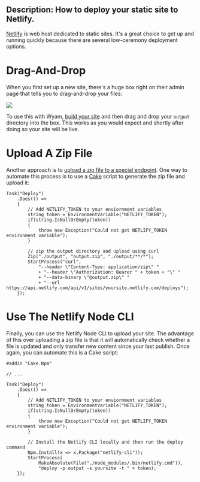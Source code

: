Description: How to deploy your static site to Netlify.
---
[Netlify](https://www.netlify.com) is web host dedicated to static sites. It's a great choice to get up and running quickly because there are several low-ceremony deployment options.

# Drag-And-Drop

When you first set up a new site, there's a huge box right on their admin page that tells you to drag-and-drop your files:

<img src="/assets/img/netlify.png" class="img-responsive"></img>

To use this with Wyam, [build your site](/docs/usage/command-line) and then drag and drop your `output` directory into the box. This works as you would expect and shortly after doing so your site will be live.

# Upload A Zip File

Another approach is to [upload a zip file to a special endpoint](https://www.netlify.com/docs/api/#deploying-to-netlify). One way to automate this process is to use a [Cake](http://cakebuild.net/) script to generate the zip file and upload it:

```
Task("Deploy")
    .Does(() =>
    {
        // Add NETLIFY_TOKEN to your enviornment variables
        string token = EnvironmentVariable("NETLIFY_TOKEN");
        if(string.IsNullOrEmpty(token))
        {
            throw new Exception("Could not get NETLIFY_TOKEN environment variable");
        }

        // zip the output directory and upload using curl
        Zip("./output", "output.zip", "./output/**/*");
        StartProcess("curl", 
            "--header \"Content-Type: application/zip\" "
            + "--header \"Authorization: Bearer " + token + "\" "
            + "--data-binary \"@output.zip\" "
            + "--url https://api.netlify.com/api/v1/sites/yoursite.netlify.com/deploys");
    });
```

# Use The Netlify Node CLI

Finally, you can use the Netlify Node CLI to upload your site. The advantage of this over uploading a zip file is that it will automatically check whether a file is updated and only transfer new content since your last publish. Once again, you can automate this is a Cake script:

```
#addin "Cake.Npm"

// ...

Task("Deploy")
    .Does(() =>
    {
        // Add NETLIFY_TOKEN to your enviornment variables
        string token = EnvironmentVariable("NETLIFY_TOKEN");
        if(string.IsNullOrEmpty(token))
        {
            throw new Exception("Could not get NETLIFY_TOKEN environment variable");
        }

        // Install the Netlify CLI locally and then run the deploy command
        Npm.Install(x => x.Package("netlify-cli"));
        StartProcess(
            MakeAbsolute(File("./node_modules/.bin/netlify.cmd")), 
            "deploy -p output -s yoursite -t " + token);
    });
```